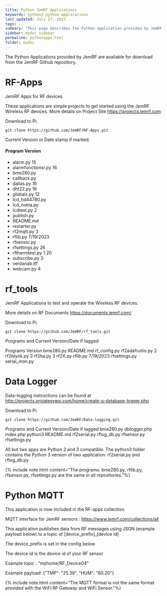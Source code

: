 ```yaml
---
title: Python JemRF Applications
keywords: python3 python applications
last_updated: July 27, 2023
tags:
summary: "This page describes the Python application provided by JemRF to test and use RF Sensors on Raspberry Pi's and Orange Pi Zero microcomputers."
sidebar: mydoc_sidebar
permalink: pythonapps.html
folder: mydoc
---
```


The Python Applications provided by JemRF are available for download from the JemRF Github repository.


# RF-Apps
JemRF Apps for RF devices

These applications are simple projects to get started using the JemRF Wireless RF devices.
More details on Project Site  https://projects.jemrf.com

Download to Pi:

    git clone https://github.com/JemRF/RF-Apps.git

Current Version or Date stamp if marked.
#### Program             Version
* alarm.py            15
* alarmfunctionsr.py  16
* bme280.py
* callback.py
* dallas.py           16
* dht22.py            16
* globals.py          12
* lcd_hd44780.py
* lcd_nokia.py
* lcdtest.py          2
* publish.py
* README.md
* restarter.py
* rf2mqtt.py          3
* rflib.py            7/19/2023
* rfsensor.py
* rfsettings.py       26
* rfthermtest.py      1.20
* subscribe.py        3
* verdanab.ttf
* webcam.py           4

# rf_tools
JemRF Applications to test and operate the Wireless RF devices.

More details on RF Documents  https://documents.jemrf.com/

Download to Pi:

    git clone https://github.com/JemRF/rf_tools.git

Programs and Current Version/Date if tagged

Programs Version
bme280.py
README.md
rf_config.py
rf2adafruitio.py    2
rf2blynk.py         3
rf2ha.py            3
rf2X.py
rflib.py            7/19/2023
rfsettings.py
serial_mon.py


# Data Logger
Data-logging instructions can be found at http://projects.privateeyepi.com/home/create-a-database-logger.php

Download to Pi:

    git clone https://github.com/JemRF/Data-logging.git

Programs and Current Version/Date if tagged
bme280.py
dblogger.php
index.php
python3
README.md
rf2serial.py
rflog_db.py
rfsensor.py
rfsettings.py

All but two apps are Python 2 and 3 compatible.
The python3 folder contains the Python 3 version of two application: rf2serial.py and rflog_db.py

{% include note.html content="The programs: bme280.py, rflib.py, rfsensor.py, rfsettings.py are the same in all repositories."%}

# Python MQTT
This application is now included in the RF-apps collection.

MQTT interface for JemRF sensors : https://www.jemrf.com/collections/all

This application publishes data from RF messages using JSON (example payload below) to a topic of [device_prefix]_[device id]

The device_prefix is set in the config below

The device id is the device id of your RF sensor

Example topic : "myhome/RF_Device04"

Example payload: {"TMP": "25.39", "HUM": "60.20"}

{% include note.html content="The MQTT format is not the same format provided with the WiFi RF Gateway and WiFi Sensor."%}
